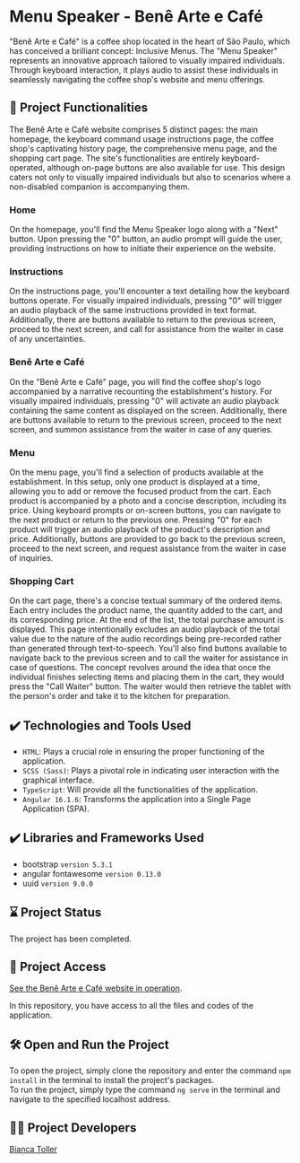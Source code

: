 # Menu Speaker - Benê Arte e Café

"Benê Arte e Café" is a coffee shop located in the heart of São Paulo, which has conceived a brilliant concept: Inclusive Menus. The "Menu Speaker" represents an innovative approach tailored to visually impaired individuals. Through keyboard interaction, it plays audio to assist these individuals in seamlessly navigating the coffee shop's website and menu offerings.

## 🔨 Project Functionalities

The Benê Arte e Café website comprises 5 distinct pages: the main homepage, the keyboard command usage instructions page, the coffee shop's captivating history page, the comprehensive menu page, and the shopping cart page. The site's functionalities are entirely keyboard-operated, although on-page buttons are also available for use. This design caters not only to visually impaired individuals but also to scenarios where a non-disabled companion is accompanying them.

### Home

On the homepage, you'll find the Menu Speaker logo along with a "Next" button. Upon pressing the "0" button, an audio prompt will guide the user, providing instructions on how to initiate their experience on the website.

### Instructions

On the instructions page, you'll encounter a text detailing how the keyboard buttons operate. For visually impaired individuals, pressing "0" will trigger an audio playback of the same instructions provided in text format. Additionally, there are buttons available to return to the previous screen, proceed to the next screen, and call for assistance from the waiter in case of any uncertainties.

### Benê Arte e Café

On the "Benê Arte e Café" page, you will find the coffee shop's logo accompanied by a narrative recounting the establishment's history. For visually impaired individuals, pressing "0" will activate an audio playback containing the same content as displayed on the screen. Additionally, there are buttons available to return to the previous screen, proceed to the next screen, and summon assistance from the waiter in case of any queries.

### Menu

On the menu page, you'll find a selection of products available at the establishment. In this setup, only one product is displayed at a time, allowing you to add or remove the focused product from the cart. Each product is accompanied by a photo and a concise description, including its price. Using keyboard prompts or on-screen buttons, you can navigate to the next product or return to the previous one. Pressing "0" for each product will trigger an audio playback of the product's description and price. Additionally, buttons are provided to go back to the previous screen, proceed to the next screen, and request assistance from the waiter in case of inquiries.

### Shopping Cart

On the cart page, there's a concise textual summary of the ordered items. Each entry includes the product name, the quantity added to the cart, and its corresponding price. At the end of the list, the total purchase amount is displayed. This page intentionally excludes an audio playback of the total value due to the nature of the audio recordings being pre-recorded rather than generated through text-to-speech.
You'll also find buttons available to navigate back to the previous screen and to call the waiter for assistance in case of questions. The concept revolves around the idea that once the individual finishes selecting items and placing them in the cart, they would press the "Call Waiter" button. The waiter would then retrieve the tablet with the person's order and take it to the kitchen for preparation.

## ✔️ Technologies and Tools Used

- `HTML`: Plays a crucial role in ensuring the proper functioning of the application.
- `SCSS (Sass)`: Plays a pivotal role in indicating user interaction with the graphical interface.
- `TypeScript`: Will provide all the functionalities of the application.
- `Angular 16.1.6`: Transforms the application into a Single Page Application (SPA).

## ✔️ Libraries and Frameworks Used

- bootstrap `version 5.3.1`
- angular fontawesome `version 0.13.0`
- uuid `version 9.0.0`

## ⌛ Project Status

The project has been completed.

## 📁 Project Access

[See the Benê Arte e Café website in operation](https://bene-arte-e-cafe.vercel.app/home).

In this repository, you have access to all the files and codes of the application.<br/>

## 🛠️ Open and Run the Project

To open the project, simply clone the repository and enter the command `npm install` in the terminal to install the project's packages.<br/>
To run the project, simply type the command `ng serve` in the terminal and navigate to the specified localhost address.

## 👩‍💻 Project Developers

<a href="https://github.com/bitoller" target="_blank">Bianca Toller</a>
